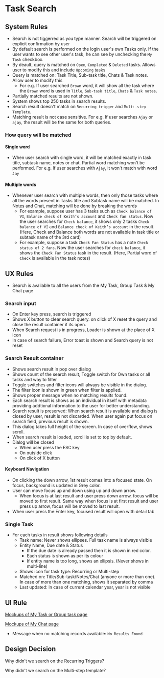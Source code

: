# Task Search

## System Rules
- Search is not tiggerred as you type manner. Search will be triggered on explicit confirmation by user 
- By default search is performed on the login user's own Tasks only. If the user wants to see other user's task, he can see by unchecking the `My Task` checkbox.
- By deault, query is matched on `Open`, `Completed` & `Deleted` tasks. Allows user to modify this and include `Upcoming` tasks 
- Query is matched on: Task Title, Sub-task title, Chats & Task notes. Allow user to modify this. 
    - For e.g. If user searched `Brown` word, it will show all the task where the `Brown` word is used in `Title`, `Sub-task title`, `Chats` & `Task notes`.
- Partially matched results are not shown. 
- System shows top 250 tasks in search results.
- Search result doesn't match on `Recurring trigger` and `Multi-step Template`.
- Matching result is not case sensitive. For e.g. If user searches `Ajay` or `ajay`, the result will be the same for both queries.

### How query will be matched

#### Single word
- When user search with single word, it will be matched exactly in task title, subtask name, notes or chat. Partial word matching won't be performed. For e.g. If user searches with `Ajay`, it won't match with word `Jay`

#### Multiple words
- Whenever user search with multiple words, then only those tasks where all the words present in Tasks title and Subtask name will be matched. In Notes and Chat, matching will be done by breaking the words
    - For example, suppose user has 3 tasks such as `Check balance of VI`, `Balance check of Keith’s account` and `Check fan status`. Now the user searches for `Check balance`, it shows only 2 tasks `Check balance of VI` and `Balance check of Keith’s account` in the result. (Here, Check and Balance both words are not available in task title or subtask name of the 3rd card)
    - For example, suppose a task `Check Fan Status` has a note `Check status of 2 fans`. Now the user searches for `check balance`, it shows the `Check Fan Status` task in the result. (Here, Partial word of `Check` is available in the task notes)


## UX Rules

- Search is available to all the users from the My Task, Group Task & My Chat page

### Search input
- On Enter key press, search is triggered
- Shows X button to clear search query. on click of X reset the query and close the result container if its open.
- When Search request is in progress, Loader is shown at the place of X icon
- In case of search failure, Error toast is shown and Search query is not reset

### Search Result container
- Shows search result in pop over dialog
- Shows count of the search result, Toggle switch for Own tasks or all tasks and way to filter
- Toggle switches and filter icons will always be visible in the dialog.
- The filter icon is shown in green when filter is applied.
- Shows proper message when no matching results found. 
- Each search result is shows as an individual in itself with metadata providing addtional information to the user for better understanding.
- Search result is preserved: When search result is available and dialog is closed by user, result is not discarded. When user again put focus on search field, previous result is shown.
- This dialog takes full height of the screen. In case of overflow, shows scroll. 
- When search result is loaded, scroll is set to top by default. 
- Dialog will be closed
    - When user press the ESC key
    - On outside click
    - On click of X button

#### Keyboard Navigation
- On clicking the down arrow, 1st result comes into a focused state. On focus, background is updated in Grey color.
- User can move focus up and down using up and down arrow.
    - When focus is at last result and user press down arrow, focus will be moved to first result. Same way when focus is at first result and user press up arrow, focus will be moved to last result.
- When user press the Enter key, focused result will open with detail tab


### Single Task
- For each tasks in result shows following details
    - Task name: Never shows ellipses. Full task name is always visible
    - Entity Name, Due date & Status
        - If the due date is already passed then it is shown in red color.
        - Each status is shown as per its colour
        - If entity name is too long, shows an ellipsis. (Never shows in multi-line)
    - Shows icon for task type: Recurring or Multi-step
    - Matched on: Title/Sub-task/Notes/Chat (anyone or more than one). In case of more than one matching, shows it separated by comma
    - Last updated: In case of current calendar year, year is not visible


## UI Rule

[Mockups of My Task or Group task page](https://drive.google.com/drive/u/0/folders/1wKN5gpcUI-XIaQEDV6cRn25BxEpyWBDB)

[Mockups of My Chat page](https://drive.google.com/drive/u/0/folders/1JHcXPyKaLEHlbL7FUjjpABkxJ5HxxioQ)

- Message when no matching records available: `No Results Found`



## Design Decision

Why didn't we search on the Recurring Triggers?



Why didn't we search on the Multi-step template?



